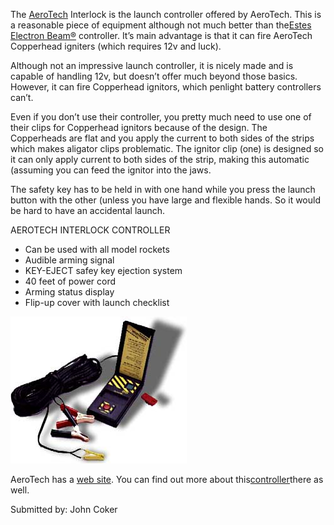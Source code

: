 The [AeroTech](http://www.aerotech-rocketry.com) Interlock is the launch controller offered by AeroTech. This is a reasonable piece of equipment although not much better than the[Estes Electron Beam®](support_consoles_estesebeam.html) controller. It’s main advantage is that it can fire AeroTech Copperhead igniters (which requires 12v and luck).

Although not an impressive launch controller, it is nicely made and is capable of handling 12v, but doesn’t offer much beyond those basics. However, it can fire Copperhead ignitors, which penlight battery controllers can’t.

Even if you don’t use their controller, you pretty much need to use one of their clips for Copperhead ignitors because of the design. The Copperheads are flat and you apply the current to both sides of the strips which makes aligator clips problematic. The ignitor clip (one) is designed so it can only apply current to both sides of the strip, making this automatic (assuming you can feed the ignitor into the jaws.

The safety key has to be held in with one hand while you press the launch button with the other (unless you have large and flexible hands. So it would be hard to have an accidental launch.

AEROTECH INTERLOCK CONTROLLER

- Can be used with all model rockets
- Audible arming signal
- KEY-EJECT safey key ejection system
- 40 feet of power cord
- Arming status display
- Flip-up cover with launch checklist

![](/images/interlock.jpg)

AeroTech has a [web site](http://aerotech-rocketry.com). You can find out more about this[controller](http://aerotech-rocketry.com/products/kits/Interlock.html)there as well.

Submitted by: John Coker

